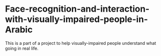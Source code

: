 # Face-recognition-and-interaction-with-visually-impaired-people-in-Arabic
This is a part of a project to help visually-impaired people understand what going in real life.
